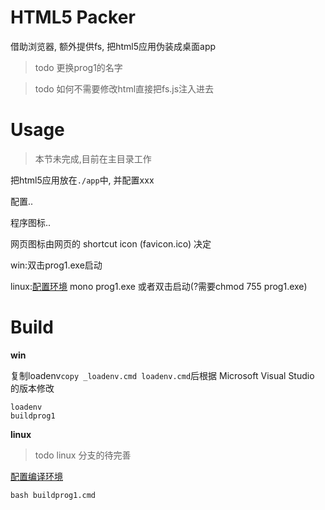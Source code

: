 # HTML5 Packer

借助浏览器, 额外提供fs, 把html5应用伪装成桌面app

> todo 更换prog1的名字

> todo 如何不需要修改html直接把fs.js注入进去

# Usage

> 本节未完成,目前在主目录工作

把html5应用放在`./app`中, 并配置xxx

配置..

程序图标..

网页图标由网页的 shortcut icon (favicon.ico) 决定

win:双击prog1.exe启动 

linux:[配置环境](linux_version.md) mono prog1.exe 或者双击启动(?需要chmod 755 prog1.exe)



# Build

**win**

复制loadenv`copy _loadenv.cmd loadenv.cmd`后根据 Microsoft Visual Studio 的版本修改

```
loadenv
buildprog1
```

**linux**

> todo linux 分支的待完善

[配置编译环境](linux_version.md)

```
bash buildprog1.cmd
```

